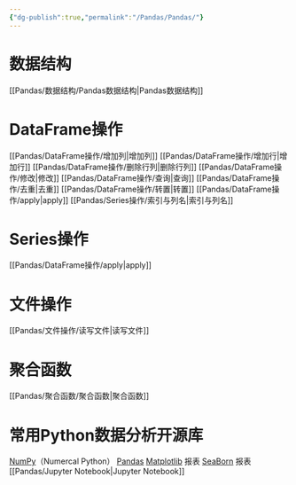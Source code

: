 ```yaml
---
{"dg-publish":true,"permalink":"/Pandas/Pandas/"}
---
```


# 数据结构
[[Pandas/数据结构/Pandas数据结构\|Pandas数据结构]]
# DataFrame操作
[[Pandas/DataFrame操作/增加列\|增加列]]
[[Pandas/DataFrame操作/增加行\|增加行]]
[[Pandas/DataFrame操作/删除行列\|删除行列]]
[[Pandas/DataFrame操作/修改\|修改]]
[[Pandas/DataFrame操作/查询\|查询]]
[[Pandas/DataFrame操作/去重\|去重]]
[[Pandas/DataFrame操作/转置\|转置]]
[[Pandas/DataFrame操作/apply\|apply]]
[[Pandas/Series操作/索引与列名\|索引与列名]]
# Series操作
[[Pandas/DataFrame操作/apply\|apply]]
# 文件操作
[[Pandas/文件操作/读写文件\|读写文件]]
# 聚合函数
[[Pandas/聚合函数/聚合函数\|聚合函数]]
# 常用Python数据分析开源库
[NumPy](https://numpy.org/)（Numercal Python）
[Pandas](https://pandas.pydata.org/)
[Matplotlib](https://matplotlib.org/) 报表
[SeaBorn](https://seaborn.pydata.org/) 报表
[[Pandas/Jupyter Notebook\|Jupyter Notebook]]
